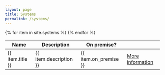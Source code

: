 ```yaml
---
layout: page
title: Systems
permalink: /systems/
---
```


<table>
  <thead>
    <tr>
      <th>Name</th>
      <th>Description</th>
      <th>On premise?</th>
      <th></th>
    </tr>
  </thead>
  <tbody>
{% for item in site.systems %}
    <tr>
      <td>{{ item.title }}</td>
      <td>{{ item.description }}</td>
      <td>{{ item.on_premise }}</td>
      <td><a href="{{ item.url }}">More information</a></td>
    </tr>
{% endfor %}
  </tbody>
</table>